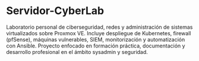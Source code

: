 # Servidor-CyberLab
Laboratorio personal de ciberseguridad, redes y administración de sistemas virtualizados sobre Proxmox VE. Incluye despliegue de Kubernetes, firewall (pfSense), máquinas vulnerables, SIEM, monitorización y automatización con Ansible. Proyecto enfocado en formación práctica, documentación y desarrollo profesional en el ámbito sysadmin y seguridad.
